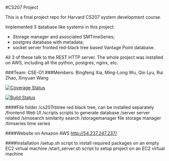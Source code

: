#CS207 Project

This is a final project repo for Harvard CS207 system development course.

Implemented 3 database like systems in this project:
  * Storage manager and associated SMTimeSeries;
  * postgres database with metadata;
  * socket server fronted red-black tree based Vantage Point database.

All 3 of these talk to the REST HTTP server. The whole project was installed on AWS, including all the python, postgres, nginx, etc.


###Team: CSE-O1
###Members: Bingfeng Xia, Ming-Long Wu, Qin Lyu, Rui Zhao, Xinyuan Wang

[![Coverage Status](https://coveralls.io/repos/github/CSE-O1/cs207project/badge.svg?branch=master)](https://coveralls.io/github/CSE-O1/cs207project?branch=master)

[![Build Status](https://travis-ci.org/CSE-O1/cs207project.svg?branch=master)](https://travis-ci.org/CSE-O1/cs207project)

####File folder
/cs207rbtree red black tree, can be installed separately
/frontend Web UI
/scripts scripts to generate database
/server server related
/simsearch similarity search
/storagemanager file storage manager
/timseries time series

####Website on Amazon AWS
http://54.237.247.237/

####Installation
/setup.sh script to install required packages on an empty EC2 virtual machine
/start_server.sh script to setup project on an EC2 virtual machine

